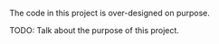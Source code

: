 The code in this project is over-designed on purpose.

TODO: Talk about the purpose of this project.